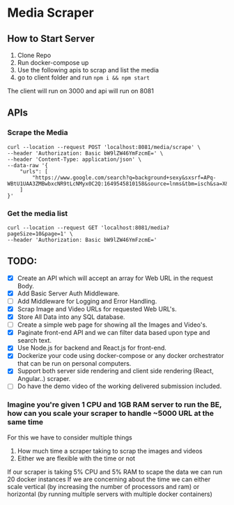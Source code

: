 # Media Scraper

## How to Start Server

1. Clone Repo
2. Run docker-compose up
3. Use the following apis to scrap and list the media
4. go to client folder and run `npm i && npm start`

The client will run on 3000 and api will run on 8081

## APIs

### Scrape the Media

```
curl --location --request POST 'localhost:8081/media/scrape' \
--header 'Authorization: Basic bW9lZW46YmFzcmE=' \
--header 'Content-Type: application/json' \
--data-raw '{
    "urls": [
        "https://www.google.com/search?q=background+sexy&sxsrf=APq-WBtU1UAA3ZMBwbxcNR9tLcNMyx0C2Q:1649545810158&source=lnms&tbm=isch&sa=X&ved=2ahUKEwihmLiAjYj3AhV_gP0HHbSLC2cQ_AUoAXoECAEQAw&biw=1792&bih=931&dpr=1'\''"
    ]
}'
```

### Get the media list

```
curl --location --request GET 'localhost:8081/media?pageSize=10&page=1' \
--header 'Authorization: Basic bW9lZW46YmFzcmE='
```

## TODO:
- [x] Create an API which will accept an array for Web URL in the request Body.
- [x] Add Basic Server Auth Middleware.
- [ ] Add Middleware for Logging and Error Handling.
- [x] Scrap Image and Video URLs for requested Web URL's.
- [x] Store All Data into any SQL database.
- [ ] Create a simple web page for showing all the Images and Video's.
- [x] Paginate front-end API and we can filter data based upon type and search text.
- [x] Use Node.js for backend and React.js for front-end.
- [x] Dockerize your code using docker-compose or any docker orchestrator that can be run on personal computers.
- [x] Support both server side rendering and client side rendering (React, Angular..) scraper.
- [ ] Do have the demo video of the working delivered submission included.

### Imagine you're given 1 CPU and 1GB RAM server to run the BE, how can you scale your scraper to handle ~5000 URL at the same time
For this we have to consider multiple things

1. How much time a scraper taking to scrap the images and videos
2. Either we are flexible with the time or not

If our scraper is taking 5% CPU and 5% RAM to scape the data we can run 20 docker instances
If we are concerning about the time we can either scale vertical (by increasing the number of processors and ram) or horizontal (by running multiple servers with multiple docker containers)
